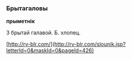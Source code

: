### Брытагаловы
**прыметнік**

З брытай галавой. Б. хлопец.

<a rel="author">[http://rv-blr.com/](http://rv-blr.com/slounik.jsp?letterId=0&maskId=0&pageId=426)</a>
